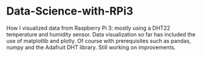 # Data-Science-with-RPi3
How I visualized data from Raspberry Pi 3: mostly using a DHT22 temperature and humidity sensor. Data visualization so far has included the use of matplotlib and plotly. Of course with prerequisites such as pandas, numpy and the Adafruit DHT library. Still working on improvements.
